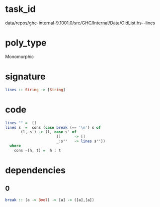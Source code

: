 
# task_id
data/repos/ghc-internal-9.1001.0/src/GHC/Internal/Data/OldList.hs--lines

# poly_type
Monomorphic

# signature
```haskell
lines :: String -> [String]
```   

# code
```haskell
lines "" =  []
lines s  =  cons (case break (== '\n') s of
       (l, s') -> (l, case s' of
                       []      -> []
                       _:s''   -> lines s''))
  where
    cons ~(h, t) =  h : t
```

# dependencies
## 0
```haskell
break :: (a -> Bool) -> [a] -> ([a],[a])
```
